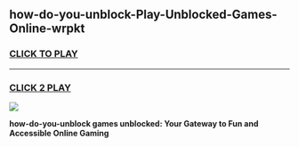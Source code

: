 
## how-do-you-unblock-Play-Unblocked-Games-Online-wrpkt
<h3>
<a href="https://premium76.site?title=how-do-you-unblock&ref=25A">CLICK TO PLAY</a></h3>
<hr>

<h3>
<a href="https://premium76.site?title=how-do-you-unblock&ref=25A">CLICK 2 PLAY</a>
  
</h3>

<a href="https://premium76.site?title=how-do-you-unblock&ref=25A"><img src="https://clearcache.store/games.png"></a>


**how-do-you-unblock games unblocked: Your Gateway to Fun and Accessible Online Gaming**
